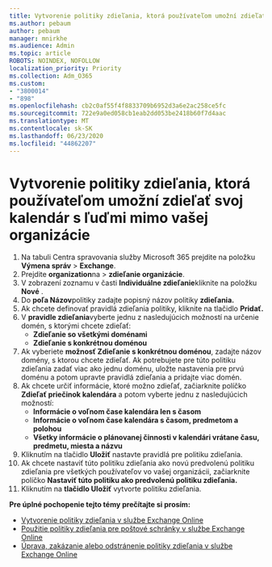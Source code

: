 ```yaml
---
title: Vytvorenie politiky zdieľania, ktorá používateľom umožní zdieľať svoj kalendár s ľuďmi mimo vašej organizácie
ms.author: pebaum
author: pebaum
manager: mnirkhe
ms.audience: Admin
ms.topic: article
ROBOTS: NOINDEX, NOFOLLOW
localization_priority: Priority
ms.collection: Adm_O365
ms.custom:
- "3800014"
- "898"
ms.openlocfilehash: cb2c0af55f4f8833709b6952d3a6e2ac258ce5fc
ms.sourcegitcommit: 722e9a0ed058cb1eab2dd053be2418b60f7d4aac
ms.translationtype: MT
ms.contentlocale: sk-SK
ms.lasthandoff: 06/23/2020
ms.locfileid: "44862207"
---
```

# <a name="create-a-sharing-policy-to-allow-your-users-to-share-their-calendar-with-people-outside-your-organization"></a>Vytvorenie politiky zdieľania, ktorá používateľom umožní zdieľať svoj kalendár s ľuďmi mimo vašej organizácie

1. Na tabuli Centra spravovania služby Microsoft 365 prejdite na položku **Výmena správ**  >  **Exchange**.
2. Prejdite **organization**na  >  **zdieľanie organizácie**.
3. V zobrazení zoznamu v časti **Individuálne zdieľanie**kliknite na položku **Nové** .
4. Do **poľa Názov**politiky zadajte popisný názov politiky **zdieľania.**
5. Ak chcete definovať pravidlá zdieľania politiky, kliknite na tlačidlo **Pridať.**
6. V **pravidle zdieľania**vyberte jednu z nasledujúcich možností na určenie domén, s ktorými chcete zdieľať:
    - **Zdieľanie so všetkými doménami**
    - **Zdieľanie s konkrétnou doménou**
8. Ak vyberiete **možnosť Zdieľanie s konkrétnou doménou**, zadajte názov domény, s ktorou chcete zdieľať. Ak potrebujete pre túto politiku zdieľania zadať viac ako jednu doménu, uložte nastavenia pre prvú doménu a potom upravte pravidlá zdieľania a pridajte viac domén.
9. Ak chcete určiť informácie, ktoré možno zdieľať, začiarknite políčko **Zdieľať priečinok kalendára** a potom vyberte jednu z nasledujúcich možností:
    - **Informácie o voľnom čase kalendára len s časom**
    - **Informácie o voľnom čase kalendára s časom, predmetom a polohou**
    - **Všetky informácie o plánovanej činnosti v kalendári vrátane času, predmetu, miesta a názvu**
11. Kliknutím na tlačidlo **Uložiť** nastavte pravidlá pre politiku zdieľania.
12. Ak chcete nastaviť túto politiku zdieľania ako novú predvolenú politiku zdieľania pre všetkých používateľov vo vašej organizácii, začiarknite políčko **Nastaviť túto politiku ako predvolenú politiku zdieľania.**
13. Kliknutím na **tlačidlo Uložiť** vytvorte politiku zdieľania.  

**Pre úplné pochopenie tejto témy prečítajte si prosím:**

- [Vytvorenie politiky zdieľania v službe Exchange Online](https://docs.microsoft.com/exchange/sharing/sharing-policies/create-a-sharing-policy)
- [Použitie politiky zdieľania pre poštové schránky v službe Exchange Online](https://docs.microsoft.com/exchange/sharing/sharing-policies/apply-a-sharing-policy)
- [Úprava, zakázanie alebo odstránenie politiky zdieľania v službe Exchange Online](https://docs.microsoft.com/exchange/sharing/sharing-policies/modify-a-sharing-policy)